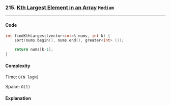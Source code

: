 ### 215. [Kth Largest Element in an Array](https://leetcode.com/problems/kth-largest-element-in-an-array/) `Medium`

---

#### Code

```cpp
int findKthLargest(vector<int>& nums, int k) {
    sort(nums.begin(), nums.end(), greater<int> ());

    return nums[k-1];
}
```

#### Complexity

Time: `O(N logN)`

Space: `O(1)`

#### Explanation
